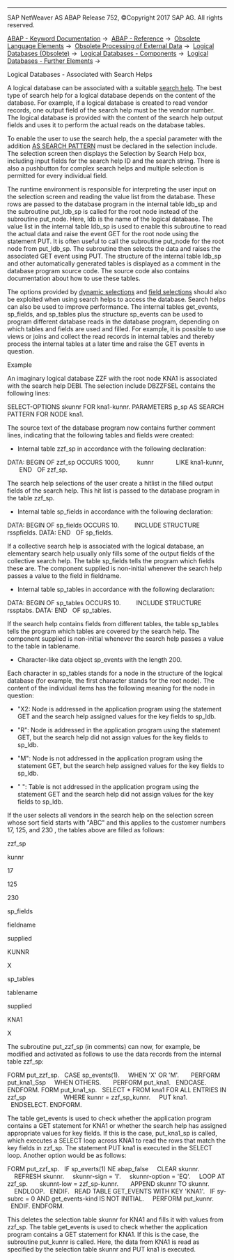   

* * *

SAP NetWeaver AS ABAP Release 752, ©Copyright 2017 SAP AG. All rights reserved.

[ABAP - Keyword Documentation](javascript:call_link\('abenabap.htm'\)) →  [ABAP - Reference](javascript:call_link\('abenabap_reference.htm'\)) →  [Obsolete Language Elements](javascript:call_link\('abenabap_obsolete.htm'\)) →  [Obsolete Processing of External Data](javascript:call_link\('abendata_storage_obsolete.htm'\)) →  [Logical Databases (Obsolete)](javascript:call_link\('abenldb.htm'\)) →  [Logical Databases - Components](javascript:call_link\('abenldb_oview.htm'\)) →  [Logical Databases - Further Elements](javascript:call_link\('abenldb_others.htm'\)) → 

Logical Databases - Associated with Search Helps

A logical database can be associated with a suitable [search help](javascript:call_link\('abensearch_help_glosry.htm'\) "Glossary Entry"). The best type of search help for a logical database depends on the content of the database. For example, if a logical database is created to read vendor records, one output field of the search help must be the vendor number. The logical database is provided with the content of the search help output fields and uses it to perform the actual reads on the database tables.

To enable the user to use the search help, the a special parameter with the addition [AS SEARCH PATTERN](javascript:call_link\('abapparameters_ldb.htm'\)) must be declared in the selection include. The selection screen then displays the Selection by Search Help box, including input fields for the search help ID and the search string. There is also a pushbutton for complex search helps and multiple selection is permitted for every individual field.

The runtime environment is responsible for interpreting the user input on the selection screen and reading the value list from the database. These rows are passed to the database program in the internal table ldb\_sp and the subroutine put\_ldb\_sp is called for the root node instead of the subroutine put\_node. Here, ldb is the name of the logical database. The value list in the internal table ldb\_sp is used to enable this subroutine to read the actual data and raise the event GET for the root node using the statement PUT. It is often useful to call the subroutine put\_node for the root node from put\_ldb\_sp. The subroutine then selects the data and raises the associated GET event using PUT. The structure of the internal table ldb\_sp and other automatically generated tables is displayed as a comment in the database program source code. The source code also contains documentation about how to use these tables.

The options provided by [dynamic selections](javascript:call_link\('abenldb_free_selections.htm'\)) and [field selections](javascript:call_link\('abenldb_field_selections.htm'\)) should also be exploited when using search helps to access the database. Search helps can also be used to improve performance. The internal tables get\_events, sp\_fields, and sp\_tables plus the structure sp\_events can be used to program different database reads in the database program, depending on which tables and fields are used and filled. For example, it is possible to use views or joins and collect the read records in internal tables and thereby process the internal tables at a later time and raise the GET events in question.

Example

An imaginary logical database ZZF with the root node KNA1 is associated with the search help DEBI. The selection include DBZZFSEL contains the following lines:

SELECT-OPTIONS skunnr FOR kna1-kunnr.
PARAMETERS p\_sp AS SEARCH PATTERN FOR NODE kna1.

The source text of the database program now contains further comment lines, indicating that the following tables and fields were created:

-   Internal table zzf\_sp in accordance with the following declaration:

DATA: BEGIN OF zzf\_sp OCCURS 1000,
         kunnr             LIKE kna1-kunnr,
       END   OF zzf\_sp.

The search help selections of the user create a hitlist in the filled output fields of the search help. This hit list is passed to the database program in the table zzf\_sp.

-   Internal table sp\_fields in accordance with the following declaration:

DATA: BEGIN OF sp\_fields OCCURS 10.
        INCLUDE STRUCTURE rsspfields.
DATA: END   OF sp\_fields.

If a collective search help is associated with the logical database, an elementary search help usually only fills some of the output fields of the collective search help. The table sp\_fields tells the program which fields these are. The component supplied is non-initial whenever the search help passes a value to the field in fieldname.

-   Internal table sp\_tables in accordance with the following declaration:

DATA: BEGIN OF sp\_tables OCCURS 10.
        INCLUDE STRUCTURE rssptabs.
DATA: END   OF sp\_tables.

If the search help contains fields from different tables, the table sp\_tables tells the program which tables are covered by the search help. The component supplied is non-initial whenever the search help passes a value to the table in tablename.

-   Character-like data object sp\_events with the length 200.

Each character in sp\_tables stands for a node in the structure of the logical database (for example, the first character stands for the root node). The content of the individual items has the following meaning for the node in question:

-   "X2: Node is addressed in the application program using the statement GET and the search help assigned values for the key fields to sp\_ldb.

-   "R": Node is addressed in the application program using the statement GET, but the search help did not assign values for the key fields to sp\_ldb.

-   "M": Node is not addressed in the application program using the statement GET, but the search help assigned values for the key fields to sp\_ldb.

-   " ": Table is not addressed in the application program using the statement GET and the search help did not assign values for the key fields to sp\_ldb.

If the user selects all vendors in the search help on the selection screen whose sort field starts with "ABC" and this applies to the customer numbers 17, 125, and 230 , the tables above are filled as follows:

zzf\_sp

kunnr

17

125

230

sp\_fields

fieldname

supplied

KUNNR

X

sp\_tables

tablename

supplied

KNA1

X

The subroutine put\_zzf\_sp (in comments) can now, for example, be modified and activated as follows to use the data records from the internal table zzf\_sp:

FORM put\_zzf\_sp.
  CASE sp\_events(1).
    WHEN 'X' OR 'M'.
      PERFORM put\_kna1\_Ssp
    WHEN OTHERS.
      PERFORM put\_kna1.
  ENDCASE.
ENDFORM.
FORM put\_kna1\_sp.
  SELECT \* FROM kna1 FOR ALL ENTRIES IN zzf\_sp
                     WHERE kunnr = zzf\_sp\_kunnr.
    PUT kna1.
  ENDSELECT.
ENDFORM.

The table get\_events is used to check whether the application program contains a GET statement for KNA1 or whether the search help has assigned appropriate values for key fields. If this is the case, put\_kna1\_sp is called, which executes a SELECT loop across KNA1 to read the rows that match the key fields in zzf\_sp. The statement PUT kna1 is executed in the SELECT loop. Another option would be as follows:

FORM put\_zzf\_sp.
  IF sp\_everts(1) NE abap\_false
    CLEAR skunnr.
    REFRESH skunnr.
    skunnr-sign = 'I'.
    skunnr-option = 'EQ'.
    LOOP AT zzf\_sp.
      skunnt-low = zzf\_sp-kunnr.
      APPEND skunnr TO skunnr.
    ENDLOOP.
  ENDIF.
  READ TABLE GET\_EVENTS WITH KEY 'KNA1'.
  IF sy-subrc = 0 AND get\_events-kind IS NOT INITIAL.
    PERFORM put\_kunnr.
  ENDIF.
ENDFORM.

This deletes the selection table skunnr for KNA1 and fills it with values from zzf\_sp. The table get\_events is used to check whether the application program contains a GET statement for KNA1. If this is the case, the subroutine put\_kunnr is called. Here, the data from KNA1 is read as specified by the selection table skunnr and PUT kna1 is executed.